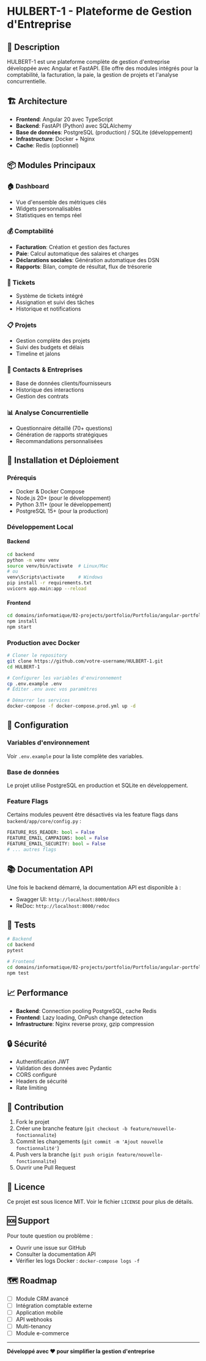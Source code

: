# HULBERT-1 - Plateforme de Gestion d'Entreprise

## 🏢 Description

HULBERT-1 est une plateforme complète de gestion d'entreprise développée avec Angular et FastAPI. Elle offre des modules intégrés pour la comptabilité, la facturation, la paie, la gestion de projets et l'analyse concurrentielle.

## 🏗️ Architecture

- **Frontend**: Angular 20 avec TypeScript
- **Backend**: FastAPI (Python) avec SQLAlchemy
- **Base de données**: PostgreSQL (production) / SQLite (développement)
- **Infrastructure**: Docker + Nginx
- **Cache**: Redis (optionnel)

## 📦 Modules Principaux

### 🏠 Dashboard
- Vue d'ensemble des métriques clés
- Widgets personnalisables
- Statistiques en temps réel

### 💰 Comptabilité
- **Facturation**: Création et gestion des factures
- **Paie**: Calcul automatique des salaires et charges
- **Déclarations sociales**: Génération automatique des DSN
- **Rapports**: Bilan, compte de résultat, flux de trésorerie

### 🎫 Tickets
- Système de tickets intégré
- Assignation et suivi des tâches
- Historique et notifications

### 📋 Projets
- Gestion complète des projets
- Suivi des budgets et délais
- Timeline et jalons

### 👥 Contacts & Entreprises
- Base de données clients/fournisseurs
- Historique des interactions
- Gestion des contrats

### 📊 Analyse Concurrentielle
- Questionnaire détaillé (70+ questions)
- Génération de rapports stratégiques
- Recommandations personnalisées

## 🚀 Installation et Déploiement

### Prérequis
- Docker & Docker Compose
- Node.js 20+ (pour le développement)
- Python 3.11+ (pour le développement)
- PostgreSQL 15+ (pour la production)

### Développement Local

#### Backend
```bash
cd backend
python -m venv venv
source venv/bin/activate  # Linux/Mac
# ou
venv\Scripts\activate     # Windows
pip install -r requirements.txt
uvicorn app.main:app --reload
```

#### Frontend
```bash
cd domains/informatique/02-projects/portfolio/Portfolio/angular-portfolio
npm install
npm start
```

### Production avec Docker

```bash
# Cloner le repository
git clone https://github.com/votre-username/HULBERT-1.git
cd HULBERT-1

# Configurer les variables d'environnement
cp .env.example .env
# Éditer .env avec vos paramètres

# Démarrer les services
docker-compose -f docker-compose.prod.yml up -d
```

## 🔧 Configuration

### Variables d'environnement

Voir `.env.example` pour la liste complète des variables.

### Base de données

Le projet utilise PostgreSQL en production et SQLite en développement.

### Feature Flags

Certains modules peuvent être désactivés via les feature flags dans `backend/app/core/config.py` :

```python
FEATURE_RSS_READER: bool = False
FEATURE_EMAIL_CAMPAIGNS: bool = False
FEATURE_EMAIL_SECURITY: bool = False
# ... autres flags
```

## 📚 Documentation API

Une fois le backend démarré, la documentation API est disponible à :
- Swagger UI: `http://localhost:8000/docs`
- ReDoc: `http://localhost:8000/redoc`

## 🧪 Tests

```bash
# Backend
cd backend
pytest

# Frontend
cd domains/informatique/02-projects/portfolio/Portfolio/angular-portfolio
npm test
```

## 📈 Performance

- **Backend**: Connection pooling PostgreSQL, cache Redis
- **Frontend**: Lazy loading, OnPush change detection
- **Infrastructure**: Nginx reverse proxy, gzip compression

## 🔒 Sécurité

- Authentification JWT
- Validation des données avec Pydantic
- CORS configuré
- Headers de sécurité
- Rate limiting

## 🤝 Contribution

1. Fork le projet
2. Créer une branche feature (`git checkout -b feature/nouvelle-fonctionnalite`)
3. Commit les changements (`git commit -m 'Ajout nouvelle fonctionnalité'`)
4. Push vers la branche (`git push origin feature/nouvelle-fonctionnalite`)
5. Ouvrir une Pull Request

## 📄 Licence

Ce projet est sous licence MIT. Voir le fichier `LICENSE` pour plus de détails.

## 🆘 Support

Pour toute question ou problème :
- Ouvrir une issue sur GitHub
- Consulter la documentation API
- Vérifier les logs Docker : `docker-compose logs -f`

## 🗺️ Roadmap

- [ ] Module CRM avancé
- [ ] Intégration comptable externe
- [ ] Application mobile
- [ ] API webhooks
- [ ] Multi-tenancy
- [ ] Module e-commerce

---

**Développé avec ❤️ pour simplifier la gestion d'entreprise**